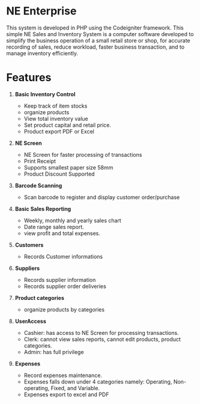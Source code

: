 # NE Enterprise

This system is developed in PHP using the Codeigniter framework. This simple NE Sales and Inventory System is a computer software developed to simplify the business operation of a small retail store or shop, for accurate recording of sales, reduce workload, faster business transaction, and to manage inventory efficiently. 

# Features
1. **Basic Inventory Control** <br />
	- Keep track of item stocks <br />
	- organize products <br />
	- View total inventory value <br />
	- Set product capital and retail price. <br />
	- Product export PDF or Excel <br />
2. **NE Screen**  <br />
	- NE Screen for faster processing of transactions <br />
	- Print Receipt <br />
	- Supports smallest paper size 58mm <br />
	- Product Discount Supported <br />
3. **Barcode Scanning** <br />
	- Scan barcode to register and display customer order/purchase <br />
	
4. **Basic Sales Reporting** <br />
	- Weekly, monthly and yearly sales chart <br />
	- Date range sales report. <br />
	- view profit and total expenses. <br /> 
5. **Customers** <br />
	- Records Customer informations <br />
6. **Suppliers** <br />
	- Records supplier information <br />
	- Records supplier order deliveries <br />
7. **Product categories** <br />
	- organize products by categories <br />
8. **UserAccess** <br />
	- Cashier: has access to NE Screen for processing transactions. <br />
	- Clerk: cannot view sales reports, cannot edit products, product categories. <br />
	- Admin: has full privilege <br />
9. **Expenses** <br /> 
	- Record expenses maintenance. <br />
	- Expenses falls down under 4 categories namely: Operating, Non-operating, Fixed, and Variable. <br />
	- Expenses export to excel and PDF
	

